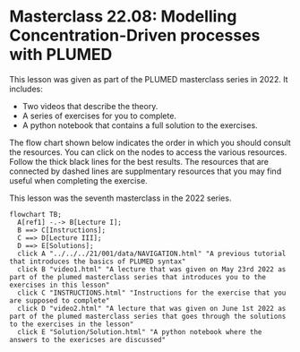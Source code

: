 # Masterclass 22.08: Modelling Concentration-Driven processes with PLUMED

This lesson was given as part of the PLUMED masterclass series in 2022.  It includes:

* Two videos that describe the theory. 
* A series of exercises for you to complete.
* A python notebook that contains a full solution to the exercises.

The flow chart shown below indicates the order in which you should consult the resources.  You can click on the nodes to access the various resources.  Follow the thick black lines for the best results.  The resources that are connected by dashed lines are supplmentary resources that you may find useful when completing the exercise.

This lesson was the seventh masterclass in the 2022 series.

```mermaid
flowchart TB;
  A[ref1] -.-> B[Lecture I];
  B ==> C[Instructions];
  C ==> D[Lecture III];
  D ==> E[Solutions];
  click A "../../../21/001/data/NAVIGATION.html" "A previous tutorial that introduces the basics of PLUMED syntax"
  click B "video1.html" "A lecture that was given on May 23rd 2022 as part of the plumed masterclass series that introduces you to the exercises in this lesson"
  click C "INSTRUCTIONS.html" "Instructions for the exercise that you are supposed to complete"
  click D "video2.html" "A lecture that was given on June 1st 2022 as part of the plumed masterclass series that goes through the solutions to the exercises in the lesson"
  click E "Solution/Solution.html" "A python notebook where the answers to the exericses are discussed"
```

